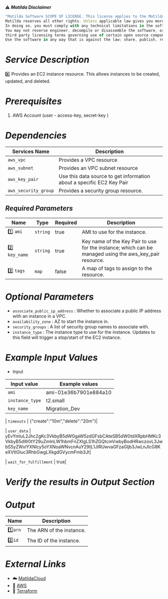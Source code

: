 :warning: ***Matilda Disclaimer***
```javascript
"Matilda Software SCOPE OF LICENSE. This license applies to the Matilda cloud product. The software is licensed, not sold. This agreement only gives you some rights to use the software. 
Matilda reserves all other rights. Unless applicable law gives you more rights despite this limitation, you may use the software only as expressly permitted in this agreement. 
In doing so, you must comply with any technical limitations in the software that only allow you to use it in certain ways. 
You may not reverse engineer, decompile or disassemble the software, or otherwise attempt to derive the source code for the software except and solely to the extent required by 
third party licensing terms governing use of certain open source components that may be included in the software; remove, minimize, block or modify any notices of Matilda or its suppliers in the software; 
Use the software in any way that is against the law; share, publish, rent or lease the software, or provide the software as a offering for others to use."
```

# *Service Description*
:hash: Provides an EC2 instance resource. This allows instances to be created, updated, and deleted.

# *Prerequisites*
1. AWS Account (user - access-key, secret-key )

# *Dependencies*
| **Services Name**        | **Description**                                                      |
|--------------------------|----------------------------------------------------------------------|
| `aws_vpc`                | Provides a VPC resource                                              |
| `aws_subnet`             | Provides an VPC subnet resource                                      |
| `aws_key_pair`           | Use this data source to get information about a specific EC2 Key Pair|
| `aws_security_group`     | Provides a security group resource.                                  |


## *Required Parameters*
| Name | Type | Required | Description |
| --- | --- | --- | --- |
|:one: `ami` | `string` | true | AMI to use for the instance. |
|:two: `key_name` | `string` | true| Key name of the Key Pair to use for the instance; which can be managed using the aws_key_pair resource. |
|:three: `tags` | `map` | false | A map of tags to assign to the resource. |

# *Optional Parameters*
* `associate_public_ip_address` : 	 Whether to associate a public IP address with an instance in a VPC.
* `availability_zone` :	AZ to start the instance in.
* `security_groups` : A list of security group names to associate with.
* `instance_type`	: The instance type to use for the instance. Updates to this field will trigger a stop/start of the EC2 instance.

# *Example Input Values*
* Input

| Input value                       | Example values                                                                           |
|-----------------------------------|------------------------------------------------------------------------------------------|
| `ami`                             | ami-01e36b7901e884a10                                                                    | 
| `instance_type`                   | t2.small                                                                                 |
| `key_name`                        | Migration_Dev|

| `timeouts`                        | {"create":"10m","delete":"20m"}|

| `user_data`                        | yEvYmluL2Jhc2gKc3VkbyB5dW0gaW5zdGFsbCAteSB5dW0tdXRpbHMKc3VkbyB5dW0tY29uZmlnLW1hbmFnZXIgLS1hZGQtcmVwbyBodHRwczovL3JwbS5yZWxlYXNlcy5oYXNoaWNvcnAuY29tL1JIRUwvaGFzaGljb3JwLnJlcG8KeXVtIGluc3RhbGwgLXkgdGVycmFmb3Jt|

| `wait_for_fulfillment`                        | true|


# *Verify the results in Output Section*
# *Output*
| Name | Description |
| ------------- | ------------- |
|  :one:`arn` | The ARN of the instance. |
|  :two:`id` |The ID of the instance. |

# *External Links*
* :cloud: [MatildaCloud](https://www.matildacloud.com/docs/ "Matildacloud")
* :link: [AWS](https://aws.amazon.com/console/)
* :link: [Terraform](https://registry.terraform.io/providers/hashicorp/aws/latest/docs)